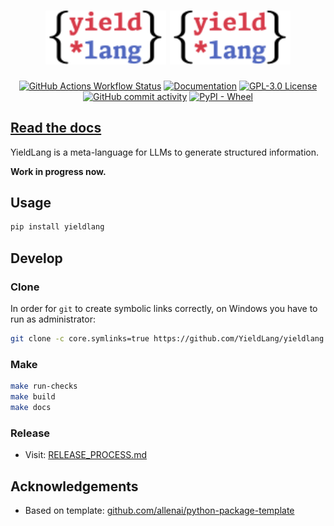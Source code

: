 <h1 align="center">
<img src="https://raw.githubusercontent.com/YieldLang/yieldlang/main/docs/source/_static/logo.min.svg#gh-dark-mode-only" alt="YieldLang LOGO" width="38.2%"/>

<img src="https://raw.githubusercontent.com/YieldLang/yieldlang/main/docs/source/_static/logo.min.svg#gh-light-mode-only" alt="YieldLang LOGO" width="38.2%"/>
</h1>

<p align="center">
  <a href="https://github.com/YieldLang/yieldlang/actions"><img alt="GitHub Actions Workflow Status" src="https://github.com/yieldlang/yieldlang/actions/workflows/main.yml/badge.svg"/></a>
  <a href="https://docs.yieldlang.com/"><img alt="Documentation" src="https://readthedocs.org/projects/yieldlang/badge/?version=latest"/></a>
  <a href="https://github.com/YieldLang/yieldlang/blob/main/LICENSE"><img alt="GPL-3.0 License" src="https://img.shields.io/badge/license-GPLv3.0-brightgreen"/></a>
  <a href="https://github.com/YieldLang/yieldlang/commits/main/"><img alt="GitHub commit activity" src="https://img.shields.io/github/commit-activity/m/yieldlang/yieldlang"/></a>
  <a href="https://pypi.org/project/yieldlang/"><img alt="PyPI - Wheel" src="https://img.shields.io/pypi/wheel/yieldlang"/></a>
</p>

## [Read the docs](https://docs.yieldlang.com/)

YieldLang is a meta-language for LLMs to generate structured information.

**Work in progress now.**

## Usage

```bash
pip install yieldlang
```

## Develop

### Clone

In order for `git` to create symbolic links correctly, on Windows you have to run as administrator:

```bash
git clone -c core.symlinks=true https://github.com/YieldLang/yieldlang.git
```

### Make

```bash
make run-checks
make build
make docs
```

### Release

- Visit: [RELEASE_PROCESS.md](./RELEASE_PROCESS.md)

## Acknowledgements

- Based on template: [github.com/allenai/python-package-template](https://github.com/allenai/python-package-template)